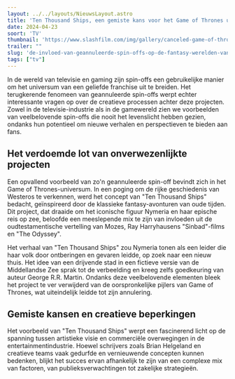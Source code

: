 ```yaml
---
layout: ../../layouts/NieuwsLayout.astro
title: 'Ten Thousand Ships, een gemiste kans voor het Game of Thrones universum'
date: 2024-04-23
soort: 'TV'
thumbnail: 'https://www.slashfilm.com/img/gallery/canceled-game-of-thrones-spin-off-was-inspired-by-a-classic-fantasy-adventure/intro-1713892688.jpg'
trailer: ""
slug: 'de-invloed-van-geannuleerde-spin-offs-op-de-fantasy-werelden-van-populaire-franchises'
tags: ["tv"]
---
```


In de wereld van televisie en gaming zijn spin-offs een gebruikelijke manier om het universum van een geliefde franchise uit te breiden. Het terugkerende fenomeen van geannuleerde spin-offs werpt echter interessante vragen op over de creatieve processen achter deze projecten. Zowel in de televisie-industrie als in de gamewereld zien we voorbeelden van veelbelovende spin-offs die nooit het levenslicht hebben gezien, ondanks hun potentieel om nieuwe verhalen en perspectieven te bieden aan fans.

## Het verdoemde lot van onverwezenlijkte projecten

Een opvallend voorbeeld van zo'n geannuleerde spin-off bevindt zich in het Game of Thrones-universum. In een poging om de rijke geschiedenis van Westeros te verkennen, werd het concept van "Ten Thousand Ships" bedacht, geïnspireerd door de klassieke fantasy-avonturen van oude tijden. Dit project, dat draaide om het iconische figuur Nymeria en haar epische reis op zee, beloofde een meeslepende mix te zijn van invloeden uit de oudtestamentische vertelling van Mozes, Ray Harryhausens "Sinbad"-films en "The Odyssey".

Het verhaal van "Ten Thousand Ships" zou Nymeria tonen als een leider die haar volk door ontberingen en gevaren leidde, op zoek naar een nieuw thuis. Het idee van een drijvende stad in een fictieve versie van de Middellandse Zee sprak tot de verbeelding en kreeg zelfs goedkeuring van auteur George R.R. Martin. Ondanks deze veelbelovende elementen bleek het project te ver verwijderd van de oorspronkelijke pijlers van Game of Thrones, wat uiteindelijk leidde tot zijn annulering.

## Gemiste kansen en creatieve beperkingen

Het voorbeeld van "Ten Thousand Ships" werpt een fascinerend licht op de spanning tussen artistieke visie en commerciële overwegingen in de entertainmentindustrie. Hoewel schrijvers zoals Brian Helgeland en creatieve teams vaak gedurfde en vernieuwende concepten kunnen bedenken, blijkt het succes ervan afhankelijk te zijn van een complexe mix van factoren, van publieksverwachtingen tot zakelijke strategieën.
